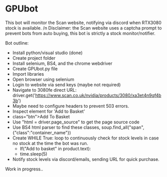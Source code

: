 # GPUbot

This bot will monitor the Scan website, notifying via discord when RTX3080 stock is available.
/n Disclaimer: the Scan website uses a captcha prompt to prevent bots from auto buying, this bot is strictly a stock monitor/notifier. 

Bot outline:
- Install python/visual studio (done)
- Create project folder
- Install selenium, BS4, and the chrome webdriver
- Create GPUbot.py file
- Import libraries
- Open browser using selenium
- Login to website via send keys (maybe not required)
- Navigate to 3080fe direct URL: driver.get('https://www.scan.co.uk/nvidia/products/3080/xa3et4n9qf4b3b')
- Maybe need to configure headers to prevent 503 errors.
- Inspect element for 'Add to Basket'
- class="btn">Add To Basket
- Use "html = driver.page_source" to get the page source code
- Use BS4 html parser to find these classes, soup.find_all("span", {"class":"container_name"})
- Create WHILE True: loop to continuously check for stock levels in case no stock at the time the bot was run.
  - If("Add to basket" in product.text):
  - time.sleep(5)
- Notify stock levels via discord/emails, sending URL for quick purchase.

Work in progress..
